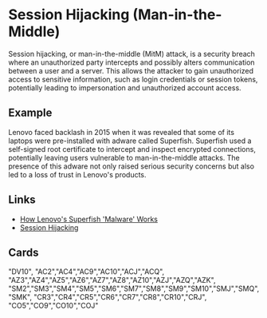 # Session Hijacking (Man-in-the-Middle)
Session hijacking, or man-in-the-middle (MitM) attack, is a security breach where an unauthorized party intercepts and possibly alters communication between a user and a server. This allows the attacker to gain unauthorized access to sensitive information, such as login credentials or session tokens, potentially leading to impersonation and unauthorized account access.

## Example
Lenovo faced backlash in 2015 when it was revealed that some of its laptops were pre-installed with adware called Superfish. Superfish used a self-signed root certificate to intercept and inspect encrypted connections, potentially leaving users vulnerable to man-in-the-middle attacks. The presence of this adware not only raised serious security concerns but also led to a loss of trust in Lenovo's products.

## Links
- [How Lenovo's Superfish 'Malware' Works](https://www.forbes.com/sites/thomasbrewster/2015/02/19/superfish-need-to-know/)
- [Session Hijacking](https://usa.kaspersky.com/resource-center/definitions/what-is-session-hijacking)

## Cards
"DV10",
"AC2","AC4","AC9","AC10","ACJ","ACQ",
"AZ3","AZ4","AZ5","AZ6","AZ7","AZ8","AZ10","AZJ","AZQ","AZK",
"SM2","SM3","SM4","SM5","SM6","SM7","SM8","SM9","SM10","SMJ","SMQ","SMK",
"CR3","CR4","CR5","CR6","CR7","CR8","CR10","CRJ",
"CO5","CO9","CO10","COJ"
